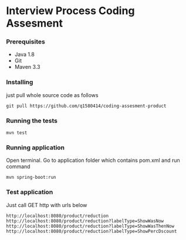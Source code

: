 # Interview Process Coding Assesment


### Prerequisites

* Java 1.8
* Git
* Maven 3.3

### Installing

just pull whole source code as follows
```
git pull https://github.com/q1580414/coding-assesment-product
```

### Running the tests

```
mvn test
```

### Running application

Open terminal. Go to application folder which contains pom.xml and run command

```
mvn spring-boot:run
```

### Test application

Just call GET http with urls below 

```
http://localhost:8080/product/reduction
http://localhost:8080/product/reduction?labelType=ShowWasNow
http://localhost:8080/product/reduction?labelType=ShowWasThenNow
http://localhost:8080/product/reduction?labelType=ShowPercDscount
```
